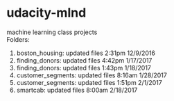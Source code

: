 # udacity-mlnd
machine learning class projects    
Folders:    
1) boston_housing: updated files 2:31pm 12/9/2016     
2) finding_donors: updated files 4:42pm 1/17/2017     
2) finding_donors: updated files 1:43pm 1/18/2017        
3) customer_segments: updated files 8:16am 1/28/2017    
3) customer_segments: updated files 1:51pm 2/1/2017         
4) smartcab: updated files 8:00am 2/18/2017         


